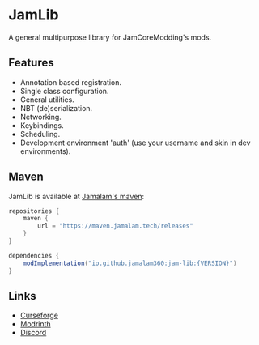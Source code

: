 # JamLib

A general multipurpose library for JamCoreModding's mods.

## Features

- Annotation based registration.
- Single class configuration.
- General utilities.
- NBT (de)serialization.
- Networking.
- Keybindings.
- Scheduling.
- Development environment 'auth' (use your username and skin in dev environments).

## Maven

JamLib is available at [Jamalam's maven](https://maven.jamalam.tech):

```groovy
repositories {
    maven {
        url = "https://maven.jamalam.tech/releases"
    }
}

dependencies {
    modImplementation("io.github.jamalam360:jam-lib:{VERSION}")
}
```

## Links

- [Curseforge](https://www.curseforge.com/minecraft/mc-mods/jamlib)
- [Modrinth](https://modrinth.com/mod/jamlib)
- [Discord](https://discord.jamalam.tech)
